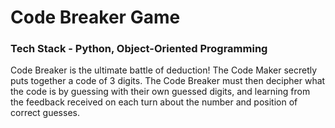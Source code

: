 # Code Breaker Game
### Tech Stack - Python, Object-Oriented Programming
Code Breaker is the ultimate battle of deduction! 
The Code Maker secretly puts together a code of 3 digits. 
The Code Breaker must then decipher what the code is by guessing with their own guessed digits, 
and learning from the feedback received on each turn about the number and position of correct guesses.
